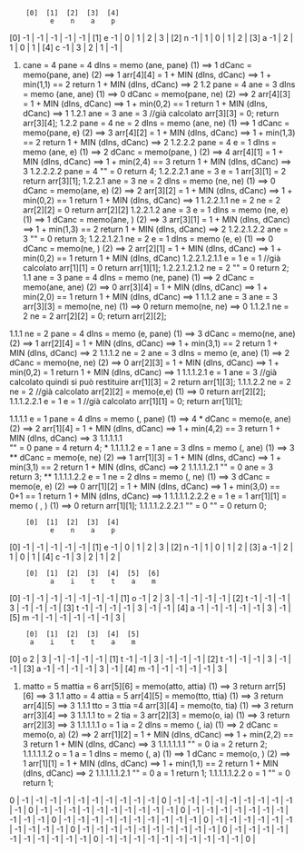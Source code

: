 <!-- EDIT DISTANCE DYN (cane, pane) -->

        [0]  [1]  [2]  [3]  [4]
              e    n    a    p
[0]     -1 | -1 | -1 | -1 | -1 |
[1] e   -1 |  0 |  1 |  2 |  3 |
[2] n   -1 |  1 |  0 |  1 |  2 |
[3] a   -1 |  2 |  1 |  0 |  1 |
[4] c   -1 |  3 |  2 |  1 | -1 |

1.     
    cane = 4
    pane = 4
    dIns = memo (ane, pane) (1)         ==> 1
    dCanc = memo(pane, ane) (2)         ==> 1
    arr[4][4] = 1 + MIN (dIns, dCanc)   ==> 1 + min(1,1) == 2
    return 1 + MIN (dIns, dCanc)        ==> 2
1.2
    pane = 4
    ane = 3
    dIns = memo (ane, ane) (1)          ==> 0
    dCanc = memo(pane, ne) (2)          ==> 2
    arr[4][3] = 1 + MIN (dIns, dCanc)   ==> 1 + min(0,2) == 1
    return 1 + MIN (dIns, dCanc)        ==> 1
1.2.1
    ane = 3
    ane = 3
    //già calcolato
    arr[3][3] = 0;
    return arr[3][4];
1.2.2
    pane = 4
    ne = 2
    dIns = memo (ane, ne) (1)           ==> 1
    dCanc = memo(pane, e) (2)           ==> 3
    arr[4][2] = 1 + MIN (dIns, dCanc)   ==> 1 + min(1,3) == 2
    return 1 + MIN (dIns, dCanc)        ==> 2
1.2.2.2
    pane = 4
    e = 1
    dIns = memo (ane, e) (1)           ==> 2
    dCanc = memo(pane, ) (2)           ==> 4
    arr[4][1] = 1 + MIN (dIns, dCanc)  ==> 1 + min(2,4) == 3
    return 1 + MIN (dIns, dCanc)       ==> 3
1.2.2.2.2
    pane = 4
    "" = 0
    return 4;
1.2.2.2.1
    ane = 3
    e = 1
    arr[3][1] = 2
    return arr[3][1];
1.2.2.1
    ane = 3
    ne = 2
    dIns = memo (ne, ne) (1)            ==> 0
    dCanc = memo(ane, e) (2)            ==> 2
    arr[3][2] = 1 + MIN (dIns, dCanc)   ==> 1 + min(0,2) == 1
    return 1 + MIN (dIns, dCanc)        ==> 1
1.2.2.1.1
    ne = 2
    ne = 2
    arr[2][2] = 0
    return arr[2][2]
1.2.2.1.2
    ane = 3
    e = 1
    dIns = memo (ne, e) (1)             ==> 1
    dCanc = memo(ane, ) (2)             ==> 3
    arr[3][1] = 1 + MIN (dIns, dCanc)   ==> 1 + min(1,3) == 2
    return 1 + MIN (dIns, dCanc)        ==> 2
1.2.2.1.2.2
    ane = 3
    "" = 0
    return 3;
1.2.2.1.2.1
    ne = 2
    e = 1
    dIns = memo (e, e) (1)              ==> 0
    dCanc = memo(ne, ) (2)              ==> 2
    arr[2][1] = 1 + MIN (dIns, dCanc)   ==> 1 + min(0,2) == 1
    return 1 + MIN (dIns, dCanc)
1.2.2.1.2.1.1
    e = 1
    e = 1
    //già calcolato
    arr[1][1] = 0
    return arr[1][1];
1.2.2.1.2.1.2
    ne = 2
    "" = 0
    return 2;
1.1 
    ane = 3
    pane = 4 
    dIns = memo (ne, pane) (1)         ==> 2
    dCanc = memo(ane, ane) (2)         ==> 0
    arr[3][4] = 1 + MIN (dIns, dCanc)  ==> 1 + min(2,0) == 1
    return 1 + MIN (dIns, dCanc)       ==> 1
1.1.2
    ane = 3
    ane = 3
    arr[3][3] = memo(ne, ne) (1)       ==> 0
    return memo(ne, ne)                ==> 0
1.1.2.1
    ne = 2
    ne = 2
    arr[2][2] = 0;
    return arr[2][2];

1.1.1
    ne = 2
    pane = 4
    dIns = memo (e, pane) (1)           ==> 3
    dCanc = memo(ne, ane) (2)           ==> 1
    arr[2][4] = 1 + MIN (dIns, dCanc)   ==> 1 + min(3,1) == 2
    return 1 + MIN (dIns, dCanc)        ==> 2
1.1.1.2
    ne = 2
    ane = 3
    dIns = memo (e, ane) (1)            ==> 2
    dCanc = memo(ne, ne) (2)            ==> 0
    arr[2][3] = 1 + MIN (dIns, dCanc)   ==> 1 + min(0,2) = 1
    return 1 + MIN (dIns, dCanc)        ==> 1
1.1.1.2.1
    e = 1
    ane = 3
    //già calcolato quindi si può restituire
    arr[1][3] = 2
    return arr[1][3];
1.1.1.2.2
    ne = 2
    ne = 2
    //già calcolato 
    arr[2][2] = memo(e,e) (1)           ==> 0
    return arr[2][2];
1.1.1.2.2.1
    e = 1
    e = 1
    //già calcolato
    arr[1][1] = 0;
    return arr[1][1];

1.1.1.1
    e = 1
    pane = 4
    dIns = memo (, pane) (1)            ==> 4 *
    dCanc = memo(e, ane) (2)            ==> 2
    arr[1][4] = 1 + MIN (dIns, dCanc)   ==> 1 + min(4,2) == 3
    return 1 + MIN (dIns, dCanc)        ==> 3
1.1.1.1.1   
    "" = 0
    pane = 4
    return 4; *
1.1.1.1.2
    e = 1
    ane = 3
    dIns = memo (, ane) (1)             ==> 3 **
    dCanc = memo(e, ne) (2)             ==> 1
    arr[1][3] = 1 + MIN (dIns, dCanc)   ==> 1 + min(3,1) == 2
    return 1 + MIN (dIns, dCanc)        ==> 2 
1.1.1.1.2.1
    "" = 0
    ane = 3
    return 3; **
1.1.1.1.2.2
    e = 1
    ne = 2
    dIns = memo (, ne) (1)              ==> 3
    dCanc = memo(e, e) (2)              ==> 0
    arr[1][2] = 1 + MIN (dIns, dCanc)   ==> 1 + min(3,0) == 0+1 == 1
    return 1 + MIN (dIns, dCanc)        ==> 1
1.1.1.1.2.2.2
    e = 1
    e = 1
    arr[1][1] = memo ( , ) (1)          ==> 0
    return arr[1][1];
1.1.1.1.2.2.2.1
    "" = 0
    "" = 0
    return 0;

        [0]  [1]  [2]  [3]  [4]
              e    n    a    p
[0]     -1 | -1 | -1 | -1 | -1 |
[1] e   -1 |  0 |  1 |  2 |  3 |
[2] n   -1 |  1 |  0 |  1 |  2 |
[3] a   -1 |  2 |  1 |  0 |  1 |
[4] c   -1 |  3 |  2 |  1 |  2 |





<!-- EDIT DISTANCE DYN (matto, mattia) -->

        [0]  [1]  [2]  [3]  [4]  [5]  [6]
              a    i    t    t    a    m
[0]     -1 | -1 | -1 | -1 | -1 | -1 | -1 | 
[1] o   -1 |  2 |  3 | -1 | -1 | -1 | -1 | 
[2] t   -1 | -1 | -1 |  3 | -1 | -1 | -1 | 
[3] t   -1 | -1 | -1 | -1 |  3 | -1 | -1 | 
[4] a   -1 | -1 | -1 | -1 | -1 |  3 | -1 | 
[5] m   -1 | -1 | -1 | -1 | -1 | -1 |  3 | 


        [0]  [1]  [2]  [3]  [4]  [5]
         a    i    t    t    a    m
[0] o    2 |  3 | -1 | -1 | -1 | -1 | 
[1] t   -1 | -1 |  3 | -1 | -1 | -1 | 
[2] t   -1 | -1 | -1 |  3 | -1 | -1 | 
[3] a   -1 | -1 | -1 | -1 |  3 | -1 | 
[4] m   -1 | -1 | -1 | -1 | -1 |  3 | 

<!-- 
    si va verso l'alto per calcolare il dIns 
    si va verso sinistra per calcolare il dCanc
    si va in diagonale se i primi caratteri della stringa sono uguali
    
    per prima cosa se si può si va in diagonale
    se non si può andare in diagonale si va verso l'alto
    se non si può più andare verso l'alto si va verso sinistra
    quando si arriva alla prima riga o prima colonna si ritorna verso il fondo della matrice sommando ogni volta 1
-->

<!--
    Number of recursive calls (dynamic programming) between matto mattia == 9
    EDIT_DYN == 3
    Number of recursive calls (classic programming) between matto mattia == 2100
    EDIT_CLASS == 3
-->

1.
    matto = 5
    mattia = 6
    arr[5][6] = memo(atto, attia) (1)     ==> 3
    return arr[5][6]                      ==> 3
1.1
    atto = 4
    attia = 5
    arr[4][5] = memo(tto, ttia) (1)       ==> 3
    return arr[4][5]                      ==> 3
1.1.1
    tto = 3
    ttia =4
    arr[3][4] = memo(to, tia) (1)         ==> 3
    return arr[3][4]                      ==> 3
1.1.1.1
    to = 2
    tia = 3
    arr[2][3] = memo(o, ia) (1)           ==> 3
    return arr[2][3]                      ==> 3
1.1.1.1.1
    o = 1
    ia = 2
    dIns = memo (, ia) (1)              ==> 2
    dCanc = memo(o, a) (2)              ==> 2
    arr[1][2] = 1 + MIN (dIns, dCanc)   ==> 1 + min(2,2) == 3
    return 1 + MIN (dIns, dCanc)        ==> 3
1.1.1.1.1.1
    "" = 0
    ia = 2
    return 2;
1.1.1.1.1.2
    o = 1
    a = 1
    dIns = memo (, a) (1)               ==> 1
    dCanc = memo(o, ) (2)               ==> 1
    arr[1][1] = 1 + MIN (dIns, dCanc)   ==> 1 + min(1,1) == 2
    return 1 + MIN (dIns, dCanc)        ==> 2
1.1.1.1.1.2.1
    "" = 0
    a = 1
    return 1;
1.1.1.1.1.2.2
    o = 1
    "" = 0
    return 1;
    
<!--
    Number of recursive calls (dynamic programming) between parmigiano parmigiano == 11
    EDIT_DYN == 0
    Number of recursive calls (classic programming) between parmigiano parmigiano == 1622311
    EDIT_CLASS == 0
-->

0 | -1 | -1 | -1 | -1 | -1 | -1 | -1 | -1 | -1 | 
-1 | 0 | -1 | -1 | -1 | -1 | -1 | -1 | -1 | -1 | 
-1 | -1 | 0 | -1 | -1 | -1 | -1 | -1 | -1 | -1 | 
-1 | -1 | -1 | 0 | -1 | -1 | -1 | -1 | -1 | -1 | 
-1 | -1 | -1 | -1 | 0 | -1 | -1 | -1 | -1 | -1 | 
-1 | -1 | -1 | -1 | -1 | 0 | -1 | -1 | -1 | -1 | 
-1 | -1 | -1 | -1 | -1 | -1 | 0 | -1 | -1 | -1 | 
-1 | -1 | -1 | -1 | -1 | -1 | -1 | 0 | -1 | -1 | 
-1 | -1 | -1 | -1 | -1 | -1 | -1 | -1 | 0 | -1 | 
-1 | -1 | -1 | -1 | -1 | -1 | -1 | -1 | -1 | 0 | 

